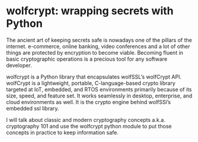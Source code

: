 # wolfcrypt: wrapping secrets with Python

The ancient art of keeping secrets safe is nowadays one of the pillars of the internet. e-commerce, online banking, video conferences and a lot of other things are protected by encryption to become viable. Becoming fluent in basic cryptographic operations is a precious tool for any software developer.

wolfcrypt is a Python library that encapsulates wolfSSL’s wolfCrypt API. wolfCrypt is a lightweight, portable, C-language-based crypto library targeted at IoT, embedded, and RTOS environments primarily because of its size, speed, and feature set. It works seamlessly in desktop, enterprise, and cloud environments as well. It is the crypto engine behind wolfSSl’s embedded ssl library.

I will talk about classic and modern cryptography concepts a.k.a. cryptography 101 and use the wolfcrypt python module to put those concepts in practice to keep information safe.
